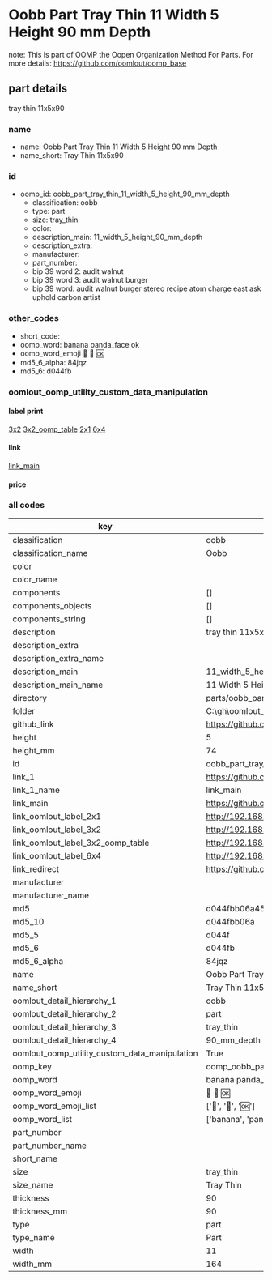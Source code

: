 # Oobb Part Tray Thin 11 Width 5 Height 90 mm Depth  

note: This is part of OOMP the Oopen Organization Method For Parts. For more details: https://github.com/oomlout/oomp_base

##  part details
  



tray thin 11x5x90



### name
* name: Oobb Part Tray Thin 11 Width 5 Height 90 mm Depth
* name_short: Tray Thin 11x5x90 
### id
* oomp_id: oobb_part_tray_thin_11_width_5_height_90_mm_depth
  * classification: oobb
  * type: part
  * size: tray_thin
  * color: 
  * description_main: 11_width_5_height_90_mm_depth
  * description_extra: 
  * manufacturer: 
  * part_number: 
  * bip 39 word 2: audit walnut
  * bip 39 word 3: audit walnut burger
  * bip 39 word: audit walnut burger stereo recipe atom charge east ask uphold carbon artist

### other_codes
* short_code: 
* oomp_word: banana panda_face ok
* oomp_word_emoji :banana: :panda_face: :ok:
* md5_6_alpha: 84jqz
* md5_6: d044fb






### oomlout_oomp_utility_custom_data_manipulation
#### label print
[3x2](http://192.168.1.245:1112/?label=oomp%2084jqz)
[3x2_oomp_table](http://192.168.1.108:1112/?label=oomp%2084jqz)
[2x1](http://192.168.1.242:1112/?label=oomp%2084jqz)
[6x4](http://192.168.1.55:1112/?label=oomp%2084jqz)    

#### link

[link_main](https://github.com/oomlout/oomlout_oobb_version_4_generated_parts/tree/main/navigation_oomp/oobb/part/tray_thin/11_width_5_height_90_mm_depth/part)                              

#### price







### all codes 
| key | value |  
| --- | --- |  
| classification | oobb |  
| classification_name | Oobb |  
| color |  |  
| color_name |  |  
| components | [] |  
| components_objects | [] |  
| components_string | [] |  
| description | tray thin 11x5x90 |  
| description_extra |  |  
| description_extra_name |  |  
| description_main | 11_width_5_height_90_mm_depth |  
| description_main_name | 11 Width 5 Height 90 mm Depth |  
| directory | parts/oobb_part_tray_thin_11_width_5_height_90_mm_depth |  
| folder | C:\gh\oomlout_oobb_version_4_generated_parts\parts\oobb_part_tray_thin_11_width_5_height_90_mm_depth |  
| github_link | https://github.com/oomlout/oomlout_oomp_part_src/tree/main/parts/oobb_part_tray_thin_11_width_5_height_90_mm_depth |  
| height | 5 |  
| height_mm | 74 |  
| id | oobb_part_tray_thin_11_width_5_height_90_mm_depth |  
| link_1 | https://github.com/oomlout/oomlout_oobb_version_4_generated_parts/tree/main/navigation_oomp/oobb/part/tray_thin/11_width_5_height_90_mm_depth/part |  
| link_1_name | link_main |  
| link_main | https://github.com/oomlout/oomlout_oobb_version_4_generated_parts/tree/main/navigation_oomp/oobb/part/tray_thin/11_width_5_height_90_mm_depth/part |  
| link_oomlout_label_2x1 | http://192.168.1.242:1112/?label=oomp%2084jqz |  
| link_oomlout_label_3x2 | http://192.168.1.245:1112/?label=oomp%2084jqz |  
| link_oomlout_label_3x2_oomp_table | http://192.168.1.108:1112/?label=oomp%2084jqz |  
| link_oomlout_label_6x4 | http://192.168.1.55:1112/?label=oomp%2084jqz |  
| link_redirect | https://github.com/oomlout/oomlout_oobb_version_4_generated_parts/tree/main/parts/oobb_tray_thin_11_05_90 |  
| manufacturer |  |  
| manufacturer_name |  |  
| md5 | d044fbb06a45a4d03959dd583d7db078 |  
| md5_10 | d044fbb06a |  
| md5_5 | d044f |  
| md5_6 | d044fb |  
| md5_6_alpha | 84jqz |  
| name | Oobb Part Tray Thin 11 Width 5 Height 90 mm Depth |  
| name_short | Tray Thin 11x5x90  |  
| oomlout_detail_hierarchy_1 | oobb |  
| oomlout_detail_hierarchy_2 | part |  
| oomlout_detail_hierarchy_3 | tray_thin |  
| oomlout_detail_hierarchy_4 | 90_mm_depth |  
| oomlout_oomp_utility_custom_data_manipulation | True |  
| oomp_key | oomp_oobb_part_tray_thin_11_width_5_height_90_mm_depth |  
| oomp_word | banana panda_face ok |  
| oomp_word_emoji | :banana: :panda_face: :ok: |  
| oomp_word_emoji_list | [':banana:', ':panda_face:', ':ok:'] |  
| oomp_word_list | ['banana', 'panda_face', 'ok'] |  
| part_number |  |  
| part_number_name |  |  
| short_name |  |  
| size | tray_thin |  
| size_name | Tray Thin |  
| thickness | 90 |  
| thickness_mm | 90 |  
| type | part |  
| type_name | Part |  
| width | 11 |  
| width_mm | 164 |  
